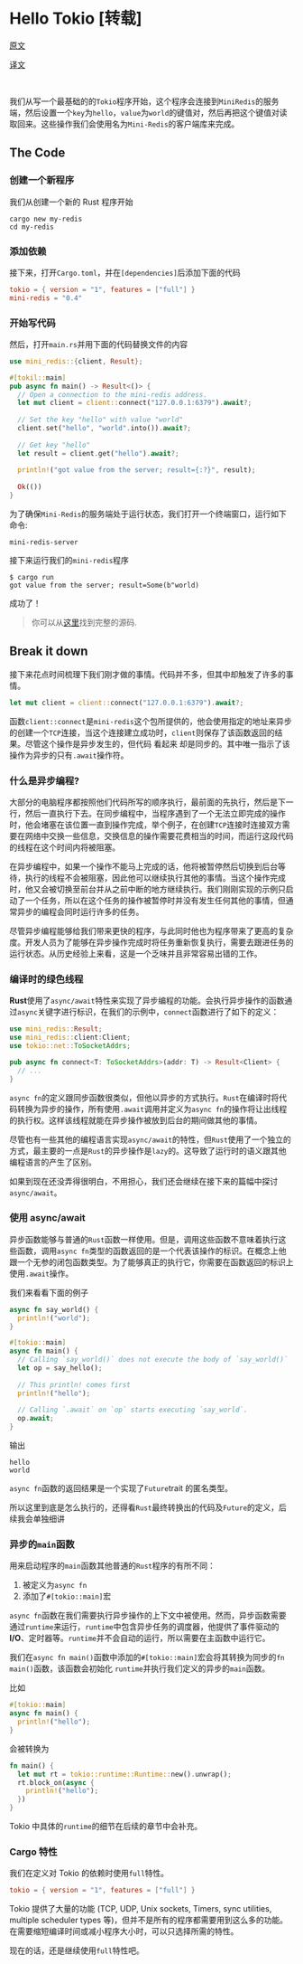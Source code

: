 # Hello Tokio [转载]

[原文](https://tokio.rs/)  

[译文](https://sinsay.github.io/tokio/tutorial-hello.html)

</br>

我们从写一个最基础的的`Tokio`程序开始，这个程序会连接到`MiniRedis`的服务端，然后设置一个`key`为`hello`，`value`为`world`的键值对，然后再把这个键值对读取回来。这些操作我们会使用名为`Mini-Redis`的客户端库来完成。

## The Code

### 创建一个新程序

我们从创建一个新的 Rust 程序开始

```console
cargo new my-redis
cd my-redis
```

### 添加依赖

接下来，打开`Cargo.toml`，并在`[dependencies]`后添加下面的代码

```toml
tokio = { version = "1", features = ["full"] }
mini-redis = "0.4"
```

### 开始写代码

然后，打开`main.rs`并用下面的代码替换文件的内容

```rust
use mini_redis::{client, Result};

#[tokil::main]
pub async fn main() -> Result<()> {
  // Open a connection to the mini-redis address.
  let mut client = client::connect("127.0.0.1:6379").await?;
  
  // Set the key "hello" with value "world"
  client.set("hello", "world".into()).await?;
  
  // Get key "hello"
  let result = client.get("hello").await?;
  
  println!("got value from the server; result={:?}", result);
  
  Ok(())
}
```

为了确保`Mini-Redis`的服务端处于运行状态，我们打开一个终端窗口，运行如下命令:

```console
mini-redis-server
```

接下来运行我们的`mini-redis`程序

```console
$ cargo run
got value from the server; result=Some(b"world)
```

成功了！

> 你可以从[这里](https://github.com/tokio-rs/website/blob/master/tutorial-code/hello-tokio/src/main.rs)找到完整的源码.

## Break it down

接下来花点时间梳理下我们刚才做的事情。代码并不多，但其中却触发了许多的事情。

```rust
let mut client = client::connect("127.0.0.1:6379").await?;
```

函数`client::connect`是`mini-redis`这个包所提供的，他会使用指定的地址来异步的创建一个`TCP`连接，当这个连接建立成功时，`client`则保存了该函数返回的结果。尽管这个操作是异步发生的，但代码 看起来 却是同步的。其中唯一指示了该操作为异步的只有`.await`操作符。

### 什么是异步编程?

大部分的电脑程序都按照他们代码所写的顺序执行，最前面的先执行，然后是下一行，然后一直执行下去。在同步编程中，当程序遇到了一个无法立即完成的操作时，他会堵塞在该位置一直到操作完成，举个例子，在创建`TCP`连接时连接双方需要在网络中交换一些信息，交换信息的操作需要花费相当的时间，而运行这段代码的线程在这个时间内将被阻塞。

在异步编程中，如果一个操作不能马上完成的话，他将被暂停然后切换到后台等待，执行的线程不会被阻塞，因此他可以继续执行其他的事情。当这个操作完成时，他又会被切换至前台并从之前中断的地方继续执行。我们刚刚实现的示例只启动了一个任务，所以在这个任务的操作被暂停时并没有发生任何其他的事情，但通常异步的编程会同时运行许多的任务。

尽管异步编程能够给我们带来更快的程序，与此同时他也为程序带来了更高的复杂度。开发人员为了能够在异步操作完成时将任务重新恢复执行，需要去跟进任务的运行状态。从历史经验上来看，这是一个乏味并且非常容易出错的工作。

### 编译时的绿色线程

**Rust**使用了`async/await`特性来实现了异步编程的功能。会执行异步操作的函数通过`async`关键字进行标识，在我们的示例中，`connect`函数进行了如下的定义：

```rust
use mini_redis::Result;
use mini_redis::client:Client;
use tokio::net::ToSocketAddrs;

pub async fn connect<T: ToSocketAddrs>(addr: T) -> Result<Client> {
  // ...
}
```

`async fn`的定义跟同步函数很类似，但他以异步的方式执行。`Rust`在编译时将代码转换为异步的操作，所有使用`.await`调用并定义为`async fn`的操作将让出线程的执行权。这样该线程就能在异步操作被放到后台的期间做其他的事情。

尽管也有一些其他的编程语言实现`async/await`的特性，但`Rust`使用了一个独立的方式，最主要的一点是`Rust`的异步操作是`lazy`的。这导致了运行时的语义跟其他编程语言的产生了区别。

如果到现在还没弄得很明白，不用担心，我们还会继续在接下来的篇幅中探讨`async/await`。

### 使用 async/await

异步函数能够与普通的`Rust`函数一样使用。但是，调用这些函数不意味着执行这些函数，调用`async fn`类型的函数返回的是一个代表该操作的标识。在概念上他跟一个无参的闭包函数类型。为了能够真正的执行它，你需要在函数返回的标识上使用`.await`操作。

我们来看看下面的例子

```rust
async fn say_world() {
  println!("world");
}

#[tokio::main]
async fn main() {
  // Calling `say_world()` does not execute the body of `say_world()`
  let op = say_hello();
  
  // This println! comes first
  println!("hello");
  
  // Calling `.await` on `op` starts executing `say_world`.
  op.await;
}
```

输出

```
hello
world
```

`async fn`函数的返回结果是一个实现了`Future`trait 的匿名类型。

所以这里到底是怎么执行的，还得看`Rust`最终转换出的代码及`Future`的定义，后续我会单独细讲

### 异步的`main`函数

用来启动程序的`main`函数其他普通的`Rust`程序的有所不同：

1. 被定义为`async fn`
2. 添加了`#[tokio::main]`宏

`async fn`函数在我们需要执行异步操作的上下文中被使用。然而，异步函数需要通过`runtime`来运行，`runtime`中包含异步任务的调度器，他提供了事件驱动的**I/O**、定时器等。`runtime`并不会自动的运行，所以需要在主函数中运行它。

我们在`async fn main()`函数中添加的`#[tokio::main]`宏会将其转换为同步的`fn main()`函数，该函数会初始化 `runtime`并执行我们定义的异步的`main`函数。

比如

```rust
#[tokio::main]
async fn main() {
  println!("hello");
}
```

会被转换为

```rust
fn main() {
  let mut rt = tokio::runtime::Runtime::new().unwrap();
  rt.block_on(async {
    println!("hello");
  })
}
```

Tokio 中具体的`runtime`的细节在后续的章节中会补充。

### Cargo 特性

我们在定义对 Tokio 的依赖时使用`full`特性。

```toml
tokio = { version = "1", features = ["full"] }
```

Tokio 提供了大量的功能 (TCP, UDP, Unix sockets, Timers, sync utilities, multiple scheduler types 等)，但并不是所有的程序都需要用到这么多的功能。在需要缩短编译时间或减小程序大小时，可以只选择所需的特性。

现在的话，还是继续使用`full`特性吧。